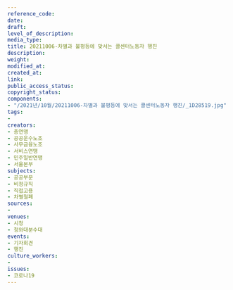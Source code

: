 ```yaml
---
reference_code: 
date: 
draft: 
level_of_description: 
media_type: 
title: 20211006-차별과 불평등에 맞서는 콜센터노동자 행진
description: 
weight: 
modified_at: 
created_at: 
link: 
public_access_status: 
copyright_status: 
components:
- "/2021년/10월/20211006-차별과 불평등에 맞서는 콜센터노동자 행진/_1D28519.jpg"
tags:
- 
creators:
- 총연맹
- 공공운수노조
- 사무금융노조
- 서비스연맹
- 민주일반연맹
- 서울본부
subjects:
- 공공부문
- 비정규직
- 직접고용
- 차별철폐
sources:
- 
venues:
- 시청
- 청와대분수대
events:
- 기자회견
- 행진
culture_workers:
- 
issues:
- 코로나19
---
```


